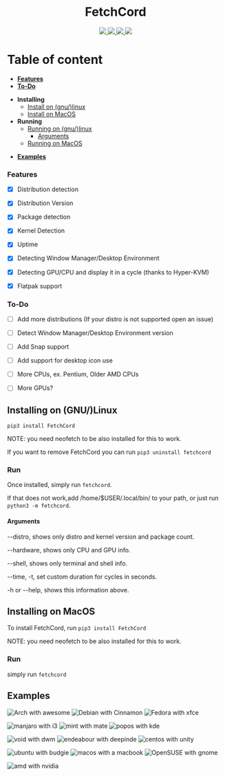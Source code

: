 <h1 align="center">FetchCord</h1>
</p>
<p align="center">
    <a href="https://img.shields.io/badge/Compatible-MacOS%2FWindows%2FLinux-brightgreen?style=for-the-badge&logo=discord">
       <img src="https://img.shields.io/badge/Compatible-MacOS%2FLinux-brightgreen?style=for-the-badge&logo=linux&logoColor=white">
    </a>
  <a href="https://www.python.org/downloads/">
       <img src="https://img.shields.io/pypi/pyversions/django?color=dark%20green&logo=python&logoColor=white&style=for-the-badge">
    </a>
   <a href="https://discord.gg/P4h9kdV">
       <img src="https://img.shields.io/discord/742068289278312549?label=Discord&logo=discord&logoColor=white&style=for-the-badge">
    </a>
    <a href="https://img.shields.io/badge/Compatible-MacOS%2FWindows%2FLinux-brightgreen?style=for-the-badge&logo=discord">
       <img src="https://cdn.discordapp.com/attachments/695182849476657223/742064452421288077/FetchDis.png"
    </a>
  
  </a>
</p>

# Table of content
- [**Features**](#features)
- [**To-Do**](#to-do)
+ **Installing**
    - [Install on (gnu/)linux](#installing-on-gnulinux)
    - [Install on MacOS](#installing-on-macos)
 + **Running**
    - [Running on (gnu/)linux](#run)
       - [Arguments](#arguments)
    - [Running on MacOS](#run1)

- [**Examples**](#examples)

### Features

- [x] Distribution detection
 
- [x] Distribution Version

- [x] Package detection

- [x] Kernel Detection

- [x] Uptime

- [x] Detecting Window Manager/Desktop Environment

- [x] Detecting GPU/CPU and display it in a cycle (thanks to Hyper-KVM)
- [x] Flatpak support

### To-Do

- [ ] Add more distributions (If your distro is not supported open an issue)

- [ ] Detect Window Manager/Desktop Environment version

- [ ] Add Snap support

- [ ] Add support for desktop icon use

- [ ] More CPUs, ex. Pentium, Older AMD CPUs

- [ ] More GPUs?


## Installing on (GNU/)Linux

`pip3 install FetchCord`

NOTE: you need neofetch to be also installed for this to work.

If you want to remove FetchCord you can run `pip3 uninstall fetchcord`

### Run

Once installed, simply run `fetchcord`.

If that does not work,add /home/$USER/.local/bin/ to your path, or just run `python3 -m fetchcord`.

#### Arguments
--distro, shows only distro and kernel version and package count.

--hardware, shows only CPU and GPU info.

--shell, shows only terminal and shell info.

--time, -t, set custom duration for cycles in seconds.

-h or --help, shows this information above.

## Installing on MacOS

To install FetchCord, run `pip3 install FetchCord`

NOTE: you need neofetch to be also installed for this to work.

### Run 

simply run `fetchcord`

## Examples

![Arch with awesome](Examples/arch_example.png) ![Debian with Cinnamon](Examples/debian_example.png) ![Fedora with xfce](Examples/fedora_example.png)

![manjaro with i3](Examples/manjaro%20example.png) ![mint with mate](Examples/mint_example.png) ![popos with kde](Examples/pop_example.png)

![void with dwm](Examples/void_example.png) ![endeabour with deepinde](Examples/end_example.png) ![centos with unity](Examples/centos_example.png)

![ubuntu with budgie](Examples/ubuntu_example.png) ![macos with a macbook](Examples/mac_example.png) ![OpenSUSE with gnome](Examples/suse_example.png)

![amd with nvidia](Examples/amd_example.png)


